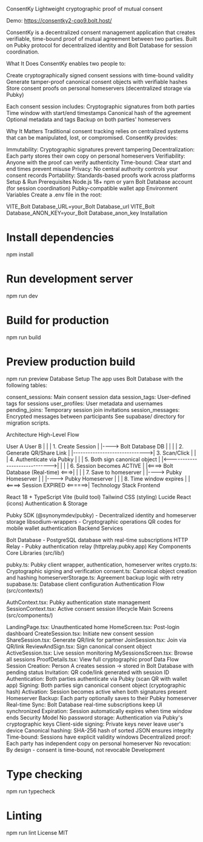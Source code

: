 ConsentKy
Lightweight cryptographic proof of mutual consent

Demo: https://consentky2-cqo9.bolt.host/

ConsentKy is a decentralized consent management application that creates verifiable, time-bound proof of mutual agreement between two parties. Built on Pubky protocol for decentralized identity and Bolt Database for session coordination.

What It Does
ConsentKy enables two people to:

Create cryptographically signed consent sessions with time-bound validity
Generate tamper-proof canonical consent objects with verifiable hashes
Store consent proofs on personal homeservers (decentralized storage via Pubky)


Each consent session includes:
Cryptographic signatures from both parties
Time window with start/end timestamps
Canonical hash of the agreement
Optional metadata and tags
Backup on both parties' homeservers

Why It Matters
Traditional consent tracking relies on centralized systems that can be manipulated, lost, or compromised. ConsentKy provides:

Immutability: Cryptographic signatures prevent tampering
Decentralization: Each party stores their own copy on personal homeservers
Verifiability: Anyone with the proof can verify authenticity
Time-bound: Clear start and end times prevent misuse
Privacy: No central authority controls your consent records
Portability: Standards-based proofs work across platforms
Setup & Run
Prerequisites
Node.js 18+
npm or yarn
Bolt Database account (for session coordination)
Pubky-compatible wallet app
Environment Variables
Create a .env file in the root:


VITE_Bolt Database_URL=your_Bolt Database_url
VITE_Bolt Database_ANON_KEY=your_Bolt Database_anon_key
Installation

# Install dependencies
npm install

# Run development server
npm run dev

# Build for production
npm run build

# Preview production build
npm run preview
Database Setup
The app uses Bolt Database with the following tables:

consent_sessions: Main consent session data
session_tags: User-defined tags for sessions
user_profiles: User metadata and usernames
pending_joins: Temporary session join invitations
session_messages: Encrypted messages between participants
See supabase/ directory for migration scripts.

Architecture
High-Level Flow

User A                          User B
  |                               |
  | 1. Create Session             |
  |----> Bolt Database DB              |
  |                               |
  | 2. Generate QR/Share Link     |
  |------------------------------>| 3. Scan/Click
  |                               |
  |                     4. Authenticate via Pubky
  |                               |
  | 5. Both sign canonical object |
  |<----------------------------->|
  |                               |
  | 6. Session becomes ACTIVE     |
  |<====> Bolt Database (Real-time) <===>|
  |                               |
  | 7. Save to homeserver         |
  |----> Pubky Homeserver         |
  |                               |----> Pubky Homeserver
  |                               |
  | 8. Time window expires        |
  |<====> Session EXPIRED <======>|
Technology Stack
Frontend

React 18 + TypeScript
Vite (build tool)
Tailwind CSS (styling)
Lucide React (icons)
Authentication & Storage

Pubky SDK (@synonymdev/pubky) - Decentralized identity and homeserver storage
libsodium-wrappers - Cryptographic operations
QR codes for mobile wallet authentication
Backend Services

Bolt Database - PostgreSQL database with real-time subscriptions
HTTP Relay - Pubky authentication relay (httprelay.pubky.app)
Key Components
Core Libraries (src/lib/)

pubky.ts: Pubky client wrapper, authentication, homeserver writes
crypto.ts: Cryptographic signing and verification
consent.ts: Canonical object creation and hashing
homeserverStorage.ts: Agreement backup logic with retry
supabase.ts: Database client configuration
Authentication Flow (src/contexts/)

AuthContext.tsx: Pubky authentication state management
SessionContext.tsx: Active consent session lifecycle
Main Screens (src/components/)

LandingPage.tsx: Unauthenticated home
HomeScreen.tsx: Post-login dashboard
CreateSession.tsx: Initiate new consent session
ShareSession.tsx: Generate QR/link for partner
JoinSession.tsx: Join via QR/link
ReviewAndSign.tsx: Sign canonical consent object
ActiveSession.tsx: Live session monitoring
MySessionsScreen.tsx: Browse all sessions
ProofDetails.tsx: View full cryptographic proof
Data Flow
Session Creation: Person A creates session → stored in Bolt Database with pending status
Invitation: QR code/link generated with session ID
Authentication: Both parties authenticate via Pubky (scan QR with wallet app)
Signing: Both parties sign canonical consent object (cryptographic hash)
Activation: Session becomes active when both signatures present
Homeserver Backup: Each party optionally saves to their Pubky homeserver
Real-time Sync: Bolt Database real-time subscriptions keep UI synchronized
Expiration: Session automatically expires when time window ends
Security Model
No password storage: Authentication via Pubky's cryptographic keys
Client-side signing: Private keys never leave user's device
Canonical hashing: SHA-256 hash of sorted JSON ensures integrity
Time-bound: Sessions have explicit validity windows
Decentralized proof: Each party has independent copy on personal homeserver
No revocation: By design - consent is time-bound, not revocable
Development

# Type checking
npm run typecheck

# Linting
npm run lint
License
MIT
